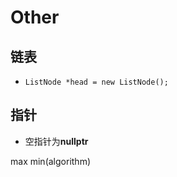 # Other

## 链表

* `ListNode *head = new ListNode();`



## 指针

* 空指针为**nullptr**





max min(algorithm)

